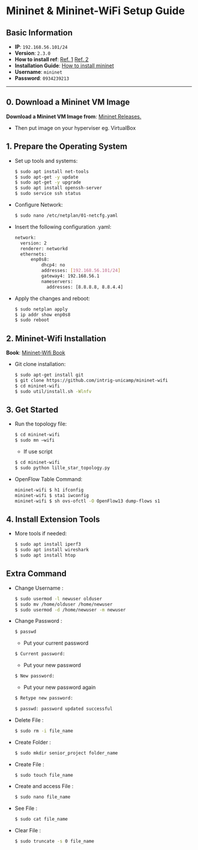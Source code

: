# Mininet & Mininet-WiFi Setup Guide

## Basic Information
- **IP**: `192.168.56.101/24`
- **Version**: `2.3.0`
- **How to install ref**: [Ref. 1](https://brianlinkletter.com/2016/02/using-the-opendaylight-sdn-controller-with-the-mininet-network-emulator/)
[Ref. 2](https://brianlinkletter.com/2013/09/set-up-mininet/)
- **Installation Guide**: [How to install mininet](https://mininet.org/download/)
- **Username**: `mininet`
- **Password**: `0934239213`

---

## 0. Download a Mininet VM Image
**Download a Mininet VM Image from**: [Mininet Releases.](https://github.com/mininet/mininet/releases/)
- Then put image on your hyperviser eg. VirtualBox

## 1. Prepare the Operating System
- Set up tools and systems:
    ```bash
    $ sudo apt install net-tools
    $ sudo apt-get -y update
    $ sudo apt-get -y upgrade
    $ sudo apt install openssh-server
    $ sudo service ssh status
    ```
- Configure Network:
    ```bash
    $ sudo nano /etc/netplan/01-netcfg.yaml
    ```
- Insert the following configuration .yaml:
    ```bash
    network:
      version: 2
      renderer: networkd
      ethernets:
          enp0s8:
              dhcp4: no
              addresses: [192.168.56.101/24]
              gateway4: 192.168.56.1
              nameservers:
                addresses: [8.8.8.8, 8.8.4.4]
    ```
- Apply the changes and reboot:
    ```bash
    $ sudo netplan apply
    $ ip addr show enp0s8
    $ sudo reboot
    ```
## 2. Mininet-Wifi Installation
**Book**: [Mininet-Wifi Book](*mininet-wifi-ebook-preview-EN-20191212.pdf)
- Git clone installation:
    ```bash
    $ sudo apt-get install git
    $ git clone https://github.com/intrig-unicamp/mininet-wifi
    $ cd mininet-wifi
    $ sudo util/install.sh -Wlnfv 
    ```
## 3. Get Started
- Run the topology file:
    ```bash
    $ cd mininet-wifi
    $ sudo mn –wifi
    ```
    - If use script
    ```bash
    $ cd mininet-wifi
    $ sudo python lille_star_topology.py
    ```
- OpenFlow Table Command:
    ```bash
    mininet-wifi $ h1 ifconfig
    mininet-wifi $ sta1 iwconfig
    mininet-wifi $ sh ovs-ofctl -O OpenFlow13 dump-flows s1
    ```
## 4. Install Extension Tools
- More tools if needed:
    ```bash
    $ sudo apt install iperf3
    $ sudo apt install wireshark
    $ sudo apt install htop 
    ```
## Extra Command
- Change Username :
    ```bash
    $ sudo usermod -l newuser olduser
    $ sudo mv /home/olduser /home/newuser
    $ sudo usermod -d /home/newuser -m newuser
    ```
- Change Password :
    ```bash
    $ passwd
    ```
    - Put your current password
    ```bash
    $ Current password:
    ```
    - Put your new password
    ```bash
    $ New password:
    ```
    - Put your new password again
    ```bash
    $ Retype new password:
    ```
    ```bash
    $ passwd: password updated successful
    ``` 
- Delete File :
    ```bash
    $ sudo rm -i file_name
    ```
- Create Folder :
    ```bash
    $ sudo mkdir senior_project folder_name
    ```
- Create File :
    ```bash
    $ sudo touch file_name
    ```
- Create and access File :
    ```bash
    $ sudo nano file_name
    ```
- See File :
    ```bash
    $ sudo cat file_name
    ```
- Clear File :
    ```bash
    $ sudo truncate -s 0 file_name
    ``` 